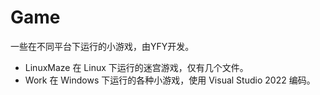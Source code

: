 # Game
一些在不同平台下运行的小游戏，由YFY开发。

- LinuxMaze 在 Linux 下运行的迷宫游戏，仅有几个文件。
- Work 在 Windows 下运行的各种小游戏，使用 Visual Studio 2022 编码。
